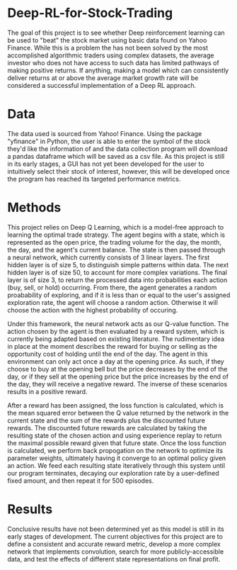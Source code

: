 # Deep-RL-for-Stock-Trading
The goal of this project is to see whether Deep reinforcement learning can be used to "beat" the stock market using basic data found on Yahoo Finance. While this is a problem the has not been solved by the most accomplished algorithmic traders using complex datasets, the average investor who does not have access to such data has limited pathways of making positive returns. If anything, making a model which can consistently deliver returns at or above the average market growth rate will be considered a successful implementation of a Deep RL approach.

# Data
The data used is sourced from Yahoo! Finance. Using the package "yfinance" in Python, the user is able to enter the symbol of the stock they'd like the information of and the data collection program will download a pandas dataframe which will be saved as a csv file. As this project is still in its early stages, a GUI has not yet been developed for the user to intuitively select their stock of interest, however, this will be developed once the program has reached its targeted performance metrics.

# Methods
This project relies on Deep Q Learning, which is a model-free approach to learning the optimal trade strategy. The agent begins with a state, which is represented as the open price, the trading volume for the day, the month, the day, and the agent's current balance. The state is then passed through a neural network, which currently consists of 3 linear layers. The first hidden layer is of size 5, to distinguish simple patterns within data. The next hidden layer is of size 50, to account for more complex variations. The final layer is of size 3, to return the processed data into probabilities each action (buy, sell, or hold) occurring. From there, the agent generates a random proabability of exploring, and if it is less than or equal to the user's assigned exploration rate, the agent will choose a random action. Otherwise it will choose the action with the highest probability of occuring. 

Under this framework, the neural network acts as our Q-value function. The action chosen by the agent is then evaluated by a reward system, which is currently being adapted based on existing literature. The rudimentary idea in place at the moment describes the reward for buying or selling as the opportunity cost of holding until the end of the day. The agent in this environment can only act once a day at the opening price. As such, if they choose to buy at the opening bell but the price decreases by the end of the day, or if they sell at the opening price but the price increases by the end of the day, they will receive a negative reward. The inverse of these scenarios results in a positive reward.

After a reward has been assigned, the loss function is calculated, which is the mean squared error between the Q value returned by the network in the current state and the sum of the rewards plus the discounted future rewards. The discounted future rewards are calculated by taking the resulting state of the chosen action and using experience replay to return the maximal possible reward given that future state. Once the loss function is calculated, we perform back propogation on the network to optimize its parameter weights, ultimately having it converge to an optimal policy given an action. We feed each resulting state iteratively through this system until our program terminates, decaying our exploration rate by a user-defined fixed amount, and then repeat it for 500 episodes.

# Results
Conclusive results have not been determined yet as this model is still in its early stages of development. The current objectives for this project are to define a consistent and accurate reward metric, develop a more complex network that implements convolution, search for more publicly-accessible data, and test the effects of different state representations on final profit.

